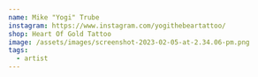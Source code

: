 ```yaml
---
name: Mike "Yogi" Trube
instagram: https://www.instagram.com/yogithebeartattoo/
shop: Heart Of Gold Tattoo
image: /assets/images/screenshot-2023-02-05-at-2.34.06-pm.png
tags:
  - artist
---
```

